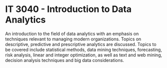 # IT 3040 - Introduction to Data Analytics

An introduction to the field of data analytics with an emphasis on techniques relevant to managing modern organizations. Topics on descriptive, predictive and prescriptive
analytics are discussed. Topics to be covered include statistical methods, data mining techniques, forecasting, risk analysis, linear and integer optimization, as well as 
text and web mining, decision analysis techniques and big data considerations.
